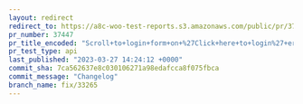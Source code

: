 ```yaml
---
layout: redirect
redirect_to: https://a8c-woo-test-reports.s3.amazonaws.com/public/pr/37447/api/index.html
pr_number: 37447
pr_title_encoded: "Scroll+to+login+form+on+%27Click+here+to+login%27+error+in+checkout."
pr_test_type: api
last_published: "2023-03-27 14:24:12 +0000"
commit_sha: 7ca562637e8c030106271a98edafcca8f075fbca
commit_message: "Changelog"
branch_name: fix/33265
---
```

